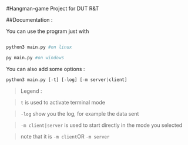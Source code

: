#Hangman-game
Project for DUT R&T

##Documentation :

You can use the program just with
```python

python3 main.py #on linux

py main.py #on windows
```

You can also add some options :
```python
python3 main.py [-t] [-log] [-m server|client]
```
> Legend :

> `t` is used to activate terminal mode

> `-log` show you the log, for example the data sent

> `-m client|server` is used to start directly in the mode you selected

> note that it is `-m client`OR `-m server`

